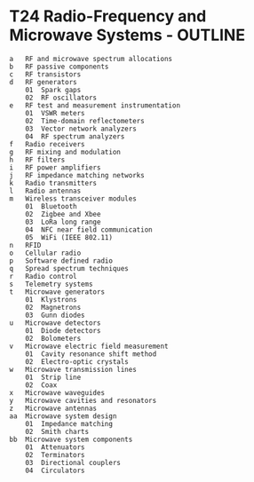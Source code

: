 # T24 Radio-Frequency and Microwave Systems - OUTLINE
    a	RF and microwave spectrum allocations
    b	RF passive components
    c	RF transistors
    d	RF generators
        01	Spark gaps
        02	RF oscillators
    e	RF test and measurement instrumentation
        01	VSWR meters
        02	Time-domain reflectometers
        03	Vector network analyzers
        04	RF spectrum analyzers
    f	Radio receivers
    g	RF mixing and modulation
    h	RF filters
    i	RF power amplifiers
    j	RF impedance matching networks
    k	Radio transmitters
    l	Radio antennas
    m	Wireless transceiver modules
        01	Bluetooth
        02	Zigbee and Xbee
        03	LoRa long range
        04	NFC near field communication
        05	WiFi (IEEE 802.11)
    n	RFID
    o	Cellular radio
    p	Software defined radio
    q	Spread spectrum techniques
    r	Radio control
    s	Telemetry systems
    t	Microwave generators
        01	Klystrons
        02	Magnetrons
        03	Gunn diodes
    u	Microwave detectors
        01	Diode detectors
        02	Bolometers
    v	Microwave electric field measurement
        01	Cavity resonance shift method
        02	Electro-optic crystals
    w	Microwave transmission lines
        01	Strip line
        02	Coax
    x	Microwave waveguides
    y	Microwave cavities and resonators
    z	Microwave antennas
    aa	Microwave system design
        01	Impedance matching
        02	Smith charts
    bb	Microwave system components
        01	Attenuators
        02	Terminators
        03	Directional couplers
        04	Circulators
